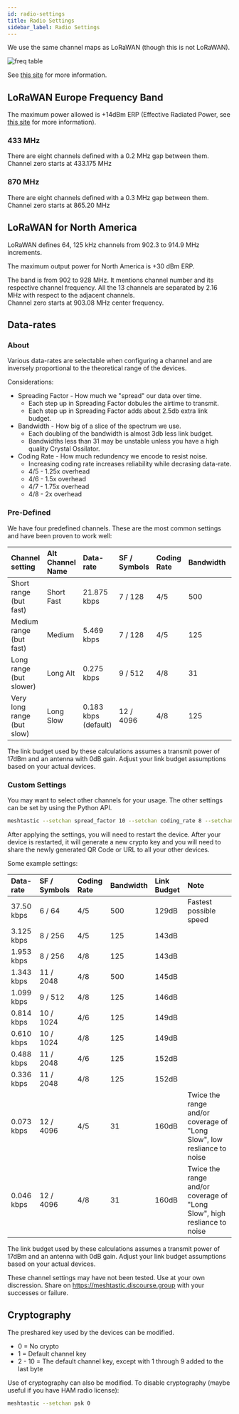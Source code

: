 ```yaml
---
id: radio-settings
title: Radio Settings
sidebar_label: Radio Settings
---
```


We use the same channel maps as LoRaWAN (though this is not LoRaWAN).

![freq table](/img/LoRa-Frequency-Bands.jpg)

See [this site](https://www.rfwireless-world.com/Tutorials/LoRa-channels-list.html) for more information.

## LoRaWAN Europe Frequency Band

The maximum power allowed is +14dBm ERP (Effective Radiated Power, see [this site](https://en.wikipedia.org/wiki/Effective_radiated_power) for more information).

### 433 MHz

There are eight channels defined with a 0.2 MHz gap between them.
Channel zero starts at 433.175 MHz

### 870 MHz

There are eight channels defined with a 0.3 MHz gap between them.
Channel zero starts at 865.20 MHz

## LoRaWAN for North America

LoRaWAN defines 64, 125 kHz channels from 902.3 to 914.9 MHz increments.

The maximum output power for North America is +30 dBm ERP.

The band is from 902 to 928 MHz. It mentions channel number and its respective channel frequency. All the 13 channels are separated by 2.16 MHz with respect to the adjacent channels.  
Channel zero starts at 903.08 MHz center frequency.

## Data-rates

### About

Various data-rates are selectable when configuring a channel and are inversely proportional to the theoretical range of the devices.

Considerations:

- Spreading Factor - How much we "spread" our data over time.
  - Each step up in Spreading Factor dobules the airtime to transmit.
  - Each step up in Spreading Factor adds about 2.5db extra link budget.
- Bandwidth - How big of a slice of the spectrum we use.
  - Each doubling of the bandwidth is almost 3db less link budget.
  - Bandwidths less than 31 may be unstable unless you have a high quality Crystal Ossilator.
- Coding Rate - How much redundency we encode to resist noise.
  - Increasing coding rate increases reliability while decrasing data-rate.
  - 4/5 - 1.25x overhead
  - 4/6 - 1.5x overhead
  - 4/7 - 1.75x overhead
  - 4/8 - 2x overhead

### Pre-Defined

We have four predefined channels. These are the most common settings and have been proven to work well:

| Channel setting            | Alt Channel Name | Data-rate            | SF / Symbols | Coding Rate | Bandwidth | Link Budget |
| :------------------------- | :--------------- | :------------------- | :----------- | :---------- | :-------- | :---------- |
| Short range (but fast)     | Short Fast       | 21.875 kbps          | 7 / 128      | 4/5         | 500       | 134dB       |
| Medium range (but fast)    | Medium           | 5.469 kbps           | 7 / 128      | 4/5         | 125       | 140dB       |
| Long range (but slower)    | Long Alt         | 0.275 kbps           | 9 / 512      | 4/8         | 31        | 153dB       |
| Very long range (but slow) | Long Slow        | 0.183 kbps (default) | 12 / 4096    | 4/8         | 125       | 154dB       |

The link budget used by these calculations assumes a transmit power of 17dBm and an antenna with 0dB gain. Adjust your link budget assumptions based on your actual devices.

### Custom Settings

You may want to select other channels for your usage. The other settings can be set by using the Python API.

```bash
meshtastic --setchan spread_factor 10 --setchan coding_rate 8 --setchan bandwidth 125
```

After applying the settings, you will need to restart the device. After your device is restarted, it will generate a new crypto key and you will need to share the newly generated QR Code or URL to all your other devices.

Some example settings:

| Data-rate  | SF / Symbols | Coding Rate | Bandwidth | Link Budget | Note                                                                    |
| :--------- | :----------- | :---------- | :-------- | :---------- | :---------------------------------------------------------------------- |
| 37.50 kbps | 6 / 64       | 4/5         | 500       | 129dB       | Fastest possible speed                                                  |
| 3.125 kbps | 8 / 256      | 4/5         | 125       | 143dB       |                                                                         |
| 1.953 kbps | 8 / 256      | 4/8         | 125       | 143dB       |                                                                         |
| 1.343 kbps | 11 / 2048    | 4/8         | 500       | 145dB       |                                                                         |
| 1.099 kbps | 9 / 512      | 4/8         | 125       | 146dB       |                                                                         |
| 0.814 kbps | 10 / 1024    | 4/6         | 125       | 149dB       |                                                                         |
| 0.610 kbps | 10 / 1024    | 4/8         | 125       | 149dB       |                                                                         |
| 0.488 kbps | 11 / 2048    | 4/6         | 125       | 152dB       |                                                                         |
| 0.336 kbps | 11 / 2048    | 4/8         | 125       | 152dB       |                                                                         |
| 0.073 kbps | 12 / 4096    | 4/5         | 31        | 160dB       | Twice the range and/or coverage of "Long Slow", low resliance to noise  |
| 0.046 kbps | 12 / 4096    | 4/8         | 31        | 160dB       | Twice the range and/or coverage of "Long Slow", high resliance to noise |

The link budget used by these calculations assumes a transmit power of 17dBm and an antenna with 0dB gain. Adjust your link budget assumptions based on your actual devices.

These channel settings may have not been tested. Use at your own discression. Share on <https://meshtastic.discourse.group> with your successes or failure.

## Cryptography

The preshared key used by the devices can be modified.

- 0 = No crypto
- 1 = Default channel key
- 2 - 10 = The default channel key, except with 1 through 9 added to the last byte

Use of cryptography can also be modified. To disable cryptography (maybe useful if you have HAM radio license):

```bash
meshtastic --setchan psk 0
```
